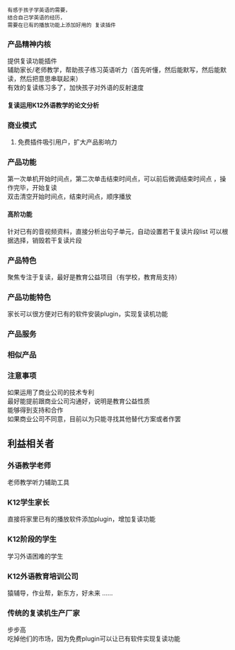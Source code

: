 ```
有感于孩子学英语的需要，     
结合自己学英语的经历，    
需要在已有的播放功能上添加好用的 复读插件  
```
### 产品精神内核
提供复读功能插件    
辅助家长/老师教学，帮助孩子练习英语听力（首先听懂，然后能默写，然后能默读，然后把意思串联起来）   
有效的复读练习多了，加快孩子对外语的反射速度

####  复读运用K12外语教学的论文分析
  
### 商业模式

1. 免费插件吸引用户，扩大产品影响力


### 产品功能
第一次单机开始时间点，第二次单击结束时间点，可以前后微调结束时间点 ，操作完毕，开始复读   
双击清空开始时间点，结束时间点，顺序播放     

#### 高阶功能
针对已有的音视频资料，直接分析出句子单元，自动设置若干复读片段list
可以根据选择，销毁若干复读片段     


### 产品特色
聚焦专注于复读，最好是教育公益项目（有学校，教育局支持）   
 
### 产品功能特色
家长可以很方便对已有的软件安装plugin，实现复读机功能

### 产品服务


### 相似产品

### 注意事项  
如果运用了商业公司的技术专利   
最好能提前跟商业公司沟通好，说明是教育公益性质   
能够得到支持和合作   
如果商业公司不同意，目前以为只能寻找其他替代方案或者作罢    

## 利益相关者
### 外语教学老师
老师教学听力辅助工具
### K12学生家长
直接将家里已有的播放软件添加plugin，增加复读功能
### K12阶段的学生
学习外语困难的学生
### K12外语教育培训公司
猿辅导，作业帮，新东方，好未来 ……
### 传统的复读机生产厂家    
步步高    
吃掉他们的市场，因为免费plugin可以让已有软件实现复读功能


